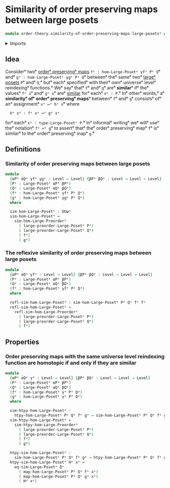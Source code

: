 # Similarity of order preserving maps between large posets

```agda
module order-theory.similarity-of-order-preserving-maps-large-posetsᵉ where
```

<details><summary>Imports</summary>

```agda
open import foundation.cartesian-product-typesᵉ
open import foundation.universe-levelsᵉ

open import order-theory.large-posetsᵉ
open import order-theory.order-preserving-maps-large-posetsᵉ
open import order-theory.similarity-of-elements-large-posetsᵉ
open import order-theory.similarity-of-order-preserving-maps-large-preordersᵉ
```

</details>

## Idea

Considerᵉ twoᵉ
[orderᵉ preservingᵉ maps](order-theory.order-preserving-maps-large-posets.mdᵉ)
`fᵉ : hom-Large-Posetᵉ γfᵉ Pᵉ Q`ᵉ andᵉ `gᵉ : hom-Large-Posetᵉ γgᵉ Pᵉ Q`ᵉ betweenᵉ theᵉ sameᵉ
twoᵉ [largeᵉ posets](order-theory.large-posets.mdᵉ) `P`ᵉ andᵉ `Q`,ᵉ butᵉ eachᵉ specifiedᵉ
with theirᵉ ownᵉ universeᵉ levelᵉ reindexingᵉ functions.ᵉ Weᵉ sayᵉ thatᵉ `f`ᵉ andᵉ `g`ᵉ areᵉ
**similar**ᵉ ifᵉ theᵉ valuesᵉ `fᵉ x`ᵉ andᵉ `gᵉ x`ᵉ areᵉ
[similar](order-theory.similarity-of-elements-large-posets.mdᵉ) forᵉ eachᵉ `xᵉ : P`.ᵉ
Inᵉ otherᵉ words,ᵉ aᵉ **similarityᵉ ofᵉ orderᵉ preservingᵉ maps**ᵉ betweenᵉ `f`ᵉ andᵉ `g`ᵉ
consistsᵉ ofᵉ anᵉ assignmentᵉ `xᵉ ↦ᵉ hᵉ x`ᵉ where

```text
  hᵉ xᵉ : fᵉ xᵉ ≈ᵉ gᵉ xᵉ
```

forᵉ eachᵉ `xᵉ : type-Large-Posetᵉ P`.ᵉ Inᵉ informalᵉ writingᵉ weᵉ willᵉ useᵉ theᵉ notationᵉ
`fᵉ ≈ᵉ g`ᵉ to assertᵉ thatᵉ theᵉ orderᵉ preservingᵉ mapᵉ `f`ᵉ isᵉ similarᵉ to theᵉ orderᵉ
preservingᵉ mapᵉ `g`.ᵉ

## Definitions

### Similarity of order preserving maps between large posets

```agda
module _
  {αPᵉ αQᵉ γfᵉ γgᵉ : Level → Level} {βPᵉ βQᵉ : Level → Level → Level}
  (Pᵉ : Large-Posetᵉ αPᵉ βPᵉ)
  (Qᵉ : Large-Posetᵉ αQᵉ βQᵉ)
  (fᵉ : hom-Large-Posetᵉ γfᵉ Pᵉ Qᵉ)
  (gᵉ : hom-Large-Posetᵉ γgᵉ Pᵉ Qᵉ)
  where

  sim-hom-Large-Posetᵉ : UUωᵉ
  sim-hom-Large-Posetᵉ =
    sim-hom-Large-Preorderᵉ
      ( large-preorder-Large-Posetᵉ Pᵉ)
      ( large-preorder-Large-Posetᵉ Qᵉ)
      ( fᵉ)
      ( gᵉ)
```

### The reflexive similarity of order preserving maps between large posets

```agda
module _
  {αPᵉ αQᵉ γfᵉ : Level → Level} {βPᵉ βQᵉ : Level → Level → Level}
  (Pᵉ : Large-Posetᵉ αPᵉ βPᵉ)
  (Qᵉ : Large-Posetᵉ αQᵉ βQᵉ)
  (fᵉ : hom-Large-Posetᵉ γfᵉ Pᵉ Qᵉ)
  where

  refl-sim-hom-Large-Posetᵉ : sim-hom-Large-Posetᵉ Pᵉ Qᵉ fᵉ fᵉ
  refl-sim-hom-Large-Posetᵉ =
    refl-sim-hom-Large-Preorderᵉ
      ( large-preorder-Large-Posetᵉ Pᵉ)
      ( large-preorder-Large-Posetᵉ Qᵉ)
      ( fᵉ)
```

## Properties

### Order preserving maps with the same universe level reindexing function are homotopic if and only if they are similar

```agda
module _
  {αPᵉ αQᵉ γᵉ : Level → Level} {βPᵉ βQᵉ : Level → Level → Level}
  (Pᵉ : Large-Posetᵉ αPᵉ βPᵉ)
  (Qᵉ : Large-Posetᵉ αQᵉ βQᵉ)
  (fᵉ : hom-Large-Posetᵉ γᵉ Pᵉ Qᵉ)
  (gᵉ : hom-Large-Posetᵉ γᵉ Pᵉ Qᵉ)
  where

  sim-htpy-hom-Large-Posetᵉ :
    htpy-hom-Large-Posetᵉ Pᵉ Qᵉ fᵉ gᵉ → sim-hom-Large-Posetᵉ Pᵉ Qᵉ fᵉ gᵉ
  sim-htpy-hom-Large-Posetᵉ =
    sim-htpy-hom-Large-Preorderᵉ
      ( large-preorder-Large-Posetᵉ Pᵉ)
      ( large-preorder-Large-Posetᵉ Qᵉ)
      ( fᵉ)
      ( gᵉ)

  htpy-sim-hom-Large-Posetᵉ :
    sim-hom-Large-Posetᵉ Pᵉ Qᵉ fᵉ gᵉ → htpy-hom-Large-Posetᵉ Pᵉ Qᵉ fᵉ gᵉ
  htpy-sim-hom-Large-Posetᵉ Hᵉ xᵉ =
    eq-sim-Large-Posetᵉ Qᵉ
      ( map-hom-Large-Posetᵉ Pᵉ Qᵉ fᵉ xᵉ)
      ( map-hom-Large-Posetᵉ Pᵉ Qᵉ gᵉ xᵉ)
      ( Hᵉ xᵉ)
```